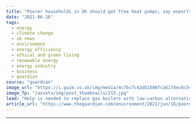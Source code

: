 ```yaml
---
title: "Poorer households in UK should get free heat pumps, say experts"
date: "2021-06-16"
tags: 
  - energy
  - climate change
  - uk news
  - environment
  - energy efficiency
  - ethical and green living
  - renewable energy
  - energy industry
  - business
  - guardian
source: "guardian"
image_url: "https://i.guim.co.uk/img/media/4c7bc7c42db1506fca617dec6c5412fde684858f/206_263_3645_2188/master/3645.jpg?width=460&quality=85&auto=format&fit=max&s=ea55a1bfa5bd6737e523a35224429c82"
image_fp: "/assets/img/post_thumbnails/213.jpg"
lead: "Help is needed to replace gas boilers with low-carbon alternatives, warn builders, energy firms and charitiesHouseholds on low incomes should be supplied with free heat pumps in order to kickstart the market for low-carbon heating equipment and meet ..."
article_url: "https://www.theguardian.com/environment/2021/jun/16/poorer-households-in-uk-should-get-free-heat-pumps-say-experts"
---
```


---
